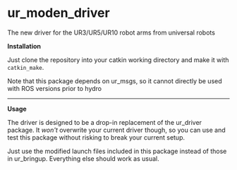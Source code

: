 # ur_moden_driver

The new driver for the UR3/UR5/UR10 robot arms from universal robots

__Installation__

Just clone the repository into your catkin working directory and make it with ```catkin_make```.

Note that this package depends on ur_msgs, so it cannot directly be used with ROS versions prior to hydro

---

__Usage__

The driver is designed to be a drop-in replacement of the ur\_driver package. It _won't_ overwrite your current driver though, so you can use and test this package without risking to break your current setup.

Just use the modified launch files included in this package instead of those in ur\_bringup. Everything else should work as usual.


 
